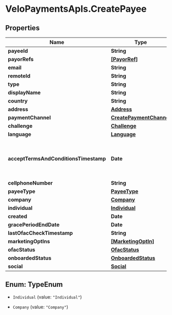 # VeloPaymentsApIs.CreatePayee

## Properties
Name | Type | Description | Notes
------------ | ------------- | ------------- | -------------
**payeeId** | **String** |  | [optional] 
**payorRefs** | [**[PayorRef]**](PayorRef.md) |  | [optional] 
**email** | **String** |  | 
**remoteId** | **String** |  | 
**type** | **String** |  | [optional] 
**displayName** | **String** |  | [optional] 
**country** | **String** |  | [optional] 
**address** | [**Address**](Address.md) |  | [optional] 
**paymentChannel** | [**CreatePaymentChannel**](CreatePaymentChannel.md) |  | [optional] 
**challenge** | [**Challenge**](Challenge.md) |  | [optional] 
**language** | [**Language**](Language.md) |  | [optional] 
**acceptTermsAndConditionsTimestamp** | **Date** | The timestamp when the payee last accepted T&amp;Cs | [optional] 
**cellphoneNumber** | **String** |  | [optional] 
**payeeType** | [**PayeeType**](PayeeType.md) |  | [optional] 
**company** | [**Company**](Company.md) |  | [optional] 
**individual** | [**Individual**](Individual.md) |  | [optional] 
**created** | **Date** |  | [optional] 
**gracePeriodEndDate** | **Date** |  | [optional] 
**lastOfacCheckTimestamp** | **String** |  | [optional] 
**marketingOptIns** | [**[MarketingOptIn]**](MarketingOptIn.md) |  | [optional] 
**ofacStatus** | [**OfacStatus**](OfacStatus.md) |  | [optional] 
**onboardedStatus** | [**OnboardedStatus**](OnboardedStatus.md) |  | [optional] 
**social** | [**Social**](Social.md) |  | [optional] 


<a name="TypeEnum"></a>
## Enum: TypeEnum


* `Individual` (value: `"Individual"`)

* `Company` (value: `"Company"`)




